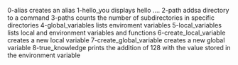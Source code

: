 0-alias creates an alias
1-hello_you displays hello ....
2-path addsa directory to a command
3-paths counts the number of subdirectories in specific directories
4-global_variables lists enviroment variables
5-local_variables lists local and environment variables and functions
6-create_local_variable creates a new local variable
7-create_global_variable creates a new global variable
8-true_knowledge prints the addition of 128 with the value stored in the environment variable
